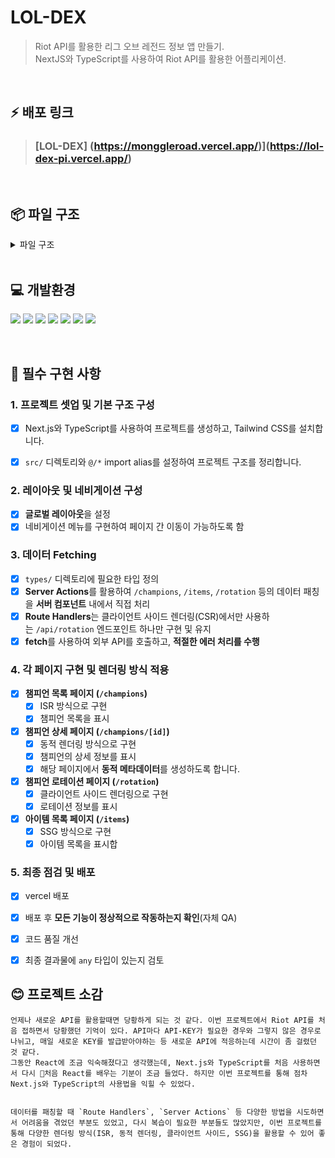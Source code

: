 
# LOL-DEX

> Riot API를 활용한 리그 오브 레전드 정보 앱 만들기.<br>
> NextJS와 TypeScript를 사용하여 Riot API를 활용한 어플리케이션.<br/>

<br/>

## ⚡ 배포 링크

> ### [LOL-DEX] (https://monggleroad.vercel.app/)](https://lol-dex-pi.vercel.app/)

<br/>

## 📦 파일 구조

<details>
<summary>파일 구조</summary>
<br/>
📦src
 ┣ 📂app
 ┃ ┣ 📂api
 ┃ ┃ ┗ 📂rotation
 ┃ ┃ ┃ ┗ 📜route.tsx
 ┃ ┣ 📂champions
 ┃ ┃ ┣ 📂[id]
 ┃ ┃ ┃ ┗ 📜page.tsx
 ┃ ┃ ┗ 📜page.tsx
 ┃ ┣ 📂fonts
 ┃ ┃ ┣ 📜GeistMonoVF.woff
 ┃ ┃ ┗ 📜GeistVF.woff
 ┃ ┣ 📂items
 ┃ ┃ ┗ 📜page.tsx
 ┃ ┣ 📂rotation
 ┃ ┃ ┗ 📜page.tsx
 ┃ ┣ 📜favicon.ico
 ┃ ┣ 📜globals.css
 ┃ ┣ 📜layout.tsx
 ┃ ┗ 📜page.tsx
 ┣ 📂components
 ┃ ┣ 📜Footer.tsx
 ┃ ┗ 📜Header.tsx
 ┣ 📂public
 ┣ 📂styles
 ┣ 📂types
 ┃ ┣ 📜Champion.ts
 ┃ ┣ 📜ChampionRotation.ts
 ┃ ┗ 📜Items.ts
 ┣ 📂utils
 ┃ ┣ 📜riotApi.ts
 ┃ ┗ 📜serverApi.ts
 ┗ 📜.DS_Store
</details>
<br/>

## 💻 개발환경

![](https://img.shields.io/badge/HTML5-E34F26?style=for-the-badge&logo=html5&logoColor=white)
![](https://img.shields.io/badge/CSS3-1572B6?style=for-the-badge&logo=css3&logoColor=white)
![](https://img.shields.io/badge/React-61DAFB?style=for-the-badge&logo=React&logoColor=white)
![](https://img.shields.io/badge/JavaScript-F7DF1E?style=for-the-badge&logo=JavaScript&logoColor=white)
![](https://img.shields.io/badge/TailwindCSS-06B6D4?style=for-the-badge&logo=TailwindCSS&logoColor=white)
![](https://img.shields.io/badge/Next.js-000000?style=for-the-badge&logo=Next.js&logoColor=white)
![](https://img.shields.io/badge/Typescript-3178C6?style=for-the-badge&logo=Typescript&logoColor=white)



<br/>

## 📌 필수 구현 사항


### 1. **프로젝트 셋업 및 기본 구조 구성**
- [x]  Next.js와 TypeScript를 사용하여 프로젝트를 생성하고, Tailwind CSS를 설치합니다.
- [x]  `src/` 디렉토리와 `@/*` import alias를 설정하여 프로젝트 구조를 정리합니다.


### **2. 레이아웃 및 네비게이션 구성**

- [x]  **글로벌 레이아웃**을 설정
- [x]  네비게이션 메뉴를 구현하여 페이지 간 이동이 가능하도록 함

### 3. 데이터 Fetching

- [x]  `types/` 디렉토리에 필요한 타입 정의
- [x]  **Server Actions**를 활용하여 `/champions`, `/items`, `/rotation` 등의 데이터 패칭을 **서버 컴포넌트** 내에서 직접 처리
- [x]  **Route Handlers**는 클라이언트 사이드 렌더링(CSR)에서만 사용하는 `/api/rotation` 엔드포인트 하나만 구현 및 유지
- [x]  **fetch**를 사용하여 외부 API를 호출하고, **적절한 에러 처리를 수행**

### **4. 각 페이지 구현 및 렌더링 방식 적용**

- [x]  **챔피언 목록 페이지 (`/champions`)**
    - [x]  ISR 방식으로 구현
    - [x]  챔피언 목록을 표시
- [x]  **챔피언 상세 페이지 (`/champions/[id]`)**
    - [x]  동적 렌더링 방식으로 구현
    - [x]  챔피언의 상세 정보를 표시
    - [x]  해당 페이지에서 **동적 메타데이터**를 생성하도록 합니다.
- [x]  **챔피언 로테이션 페이지 (`/rotation`)**
    - [x]  클라이언트 사이드 렌더링으로 구현
    - [x]  로테이션 정보를 표시
- [x]  **아이템 목록 페이지 (`/items`)**
    - [x]  SSG 방식으로 구현
    - [x]  아이템 목록을 표시합

### **5. 최종 점검 및 배포**

- [x]  vercel 배포
- [x]  배포 후 **모든 기능이 정상적으로 작동하는지 확인**(자체 QA)
- [x]  코드 품질 개선
- [x]  최종 결과물에 `any` 타입이 있는지 검토



## 😊 프로젝트 소감

```
언제나 새로운 API를 활용할때면 당황하게 되는 것 같다. 이번 프로젝트에서 Riot API를 처음 접하면서 당황했던 기억이 있다. API마다 API-KEY가 필요한 경우와 그렇지 않은 경우로 나뉘고, 매일 새로운 KEY를 발급받아야하는 등 새로운 API에 적응하는데 시간이 좀 걸렸던 것 같다.
그동안 React에 조금 익숙해졌다고 생각했는데, Next.js와 TypeScript를 처음 사용하면서 다시 처음 React를 배우는 기분이 조금 들었다. 하지만 이번 프로젝트를 통해 점차 Next.js와 TypeScript의 사용법을 익힐 수 있었다.


데이터를 패칭할 때 `Route Handlers`, `Server Actions` 등 다양한 방법을 시도하면서 어려움을 겪었던 부분도 있었고, 다시 복습이 필요한 부분들도 많았지만, 이번 프로젝트를 통해 다양한 렌더링 방식(ISR, 동적 렌더링, 클라이언트 사이드, SSG)을 활용할 수 있어 좋은 경험이 되었다.

```


<br/>
